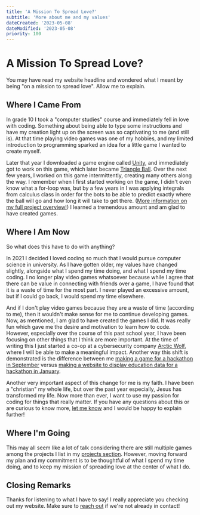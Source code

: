```yaml
---
title: 'A Mission To Spread Love?'
subtitle: 'More about me and my values'
dateCreated: '2023-05-08'
dateModified: '2023-05-08'
priority: 100
---
```


# A Mission To Spread Love? 

You may have read my website headline and wondered what I meant by being "on a mission to spread love". Allow me to explain.

## Where I Came From 

In grade 10 I took a "computer studies" course and immediately fell in love with coding. Something about being able to type some instructions and have my creation light up on the screen was so captivating to me (and still is). At that time playing video games was one of my hobbies, and my limited introduction to programming sparked an idea for a little game I wanted to create myself.

Later that year I downloaded a game engine called [Unity](https://unity.com), and immediately got to work on this game, which later became [Triangle Ball](/articles/triangle-ball). Over the next few years, I worked on this game intermittently, creating many others along the way. I remember when I first started working on the game, I didn't even know what a for-loop was, but by a few years in I was applying integrals from calculus class in order for the bots to be able to predict exactly where the ball will go and how long it will take to get there. ([More information on my full project overview!](/articles/triangle-ball)) I learned a tremendous amount and am glad to have created games.

## Where I Am Now 

So what does this have to do with anything?

In 2021 I decided I loved coding so much that I would pursue computer science in university. As I have gotten older, my values have changed slightly, alongside what I spend my time doing, and what I spend my time coding. I no longer play video games whatsoever because while I agree that there can be value in connecting with friends over a game, I have found that it is a waste of time for the most part. I never played an excessive amount, but if I could go back, I would spend my time elsewhere.

And if I don't play video games because they are a waste of time (according to me), then it wouldn't make sense for me to continue developing games. Now, as mentioned, I am glad to have created the games I did. It was really fun which gave me the desire and motivation to learn how to code. However, especially over the course of this past school year, I have been focusing on other things that I think are more important. At the time of writing this I just started a co-op at a cybersecurity company [Arctic Wolf](https://arcticwolf.com), where I will be able to make a meaningful impact. Another way this shift is demonstrated is the difference between me [making a game for a hackathon in September](/articles/tempestuous-turrets) versus [making a website to display education data for a hackathon in January](/articles/education-data-for-change).

Another very important aspect of this change for me is my faith. I have been a "christian" my whole life, but over the past year especially, Jesus has transformed my life. Now more than ever, I want to use my passion for coding for things that really matter. If you have any questions about this or are curious to know more, [let me know](/#contact) and I would be happy to explain further!

## Where I'm Going 

This may all seem like a lot of talk considering there are still multiple games among the projects I list in my [projects section](/#projects). However, moving forward my plan and my commitment is to be thoughtful of what I spend my time doing, and to keep my mission of spreading love at the center of what I do.

## Closing Remarks 

Thanks for listening to what I have to say! I really appreciate you checking out my website. Make sure to [reach out](/#contact) if we're not already in contact!
